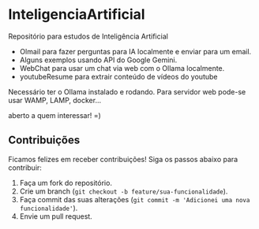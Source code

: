 # InteligenciaArtificial

Repositório para estudos de Inteligência Artificial

- Olmail para fazer perguntas para IA localmente e enviar para um email.
- Alguns exemplos usando API do Google Gemini.
- WebChat para usar um chat via web com o Ollama localmente.
- youtubeResume para extrair conteúdo de vídeos do youtube

Necessário ter o Ollama instalado e rodando.
Para servidor web pode-se usar WAMP, LAMP, docker... 

aberto a quem interessar! =)

## Contribuições

Ficamos felizes em receber contribuições! Siga os passos abaixo para contribuir:

1. Faça um fork do repositório.
2. Crie um branch (`git checkout -b feature/sua-funcionalidade`).
3. Faça commit das suas alterações (`git commit -m 'Adicionei uma nova funcionalidade'`).
4. Envie um pull request.
